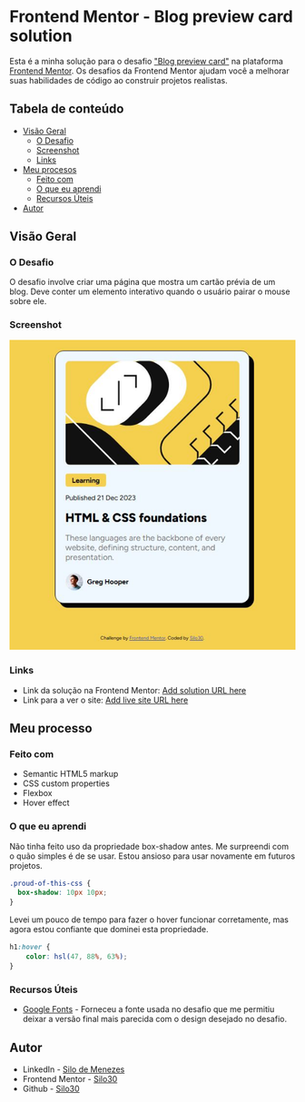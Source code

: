 # Frontend Mentor - Blog preview card solution

Esta é a minha solução para o desafio ["Blog preview card"](https://www.frontendmentor.io/challenges/blog-preview-card-ckPaj01IcS) na plataforma [Frontend Mentor](https://www.frontendmentor.io/home). Os desafios da Frontend Mentor ajudam você a melhorar suas habilidades de código ao construir projetos realistas.

## Tabela de conteúdo

- [Visão Geral](#visão-geral)
  - [O Desafio](#o-desafio)
  - [Screenshot](#screenshot)
  - [Links](#links)
- [Meu procesos](#meu-processo)
  - [Feito com](#feito-com)
  - [O que eu aprendi](#o-que-eu-aprendi)
  - [Recursos Úteis](#recursos-úteis)
- [Autor](#autor)

## Visão Geral

### O Desafio

O desafio involve criar uma página que mostra um cartão prévia de um blog. Deve conter um elemento interativo quando o usuário pairar o mouse sobre ele.

### Screenshot

![Screenshot](./assets/images/Screenshot.JPG)

### Links

- Link da solução na Frontend Mentor: [Add solution URL here](https://your-solution-url.com)
- Link para a ver o site: [Add live site URL here](https://your-live-site-url.com)

## Meu processo

### Feito com

- Semantic HTML5 markup
- CSS custom properties
- Flexbox
- Hover effect

### O que eu aprendi

Não tinha feito uso da propriedade box-shadow antes. Me surpreendi com o quão simples é de se usar. Estou ansioso para usar novamente em futuros projetos. 
```css
.proud-of-this-css {
  box-shadow: 10px 10px;
}
```
Levei um pouco de tempo para fazer o hover funcionar corretamente, mas agora estou confiante que dominei esta propriedade.
```css
h1:hover {
    color: hsl(47, 88%, 63%);
}
```

### Recursos Úteis

- [Google Fonts](https://fonts.google.com/) - Forneceu a fonte usada no desafio que me permitiu deixar a versão final mais parecida com o design desejado no desafio.

## Autor

- LinkedIn - [Silo de Menezes](www.linkedin.com/in/silo-menezes-648920197)
- Frontend Mentor - [Silo30](https://www.frontendmentor.io/profile/Silo30)
- Github - [Silo30](https://github.com/Silo30)
